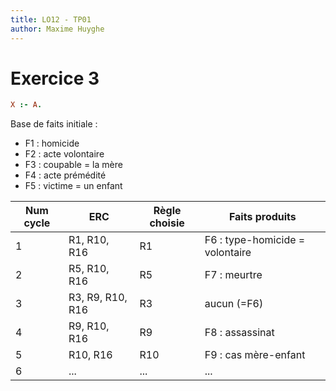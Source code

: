 ```yaml
---
title: LO12 - TP01
author: Maxime Huyghe
---
```


# Exercice 3

```prolog
X :- A.
```

Base de faits initiale :

- F1 : homicide
- F2 : acte volontaire
- F3 : coupable = la mère
- F4 : acte prémédité
- F5 : victime = un enfant

|Num cycle|ERC|Règle choisie|Faits produits|
----------|---|-------------|---------------
|1|R1, R10, R16|R1|F6 : type-homicide = volontaire|
|2|R5, R10, R16|R5|F7 : meurtre|
|3|R3, R9, R10, R16|R3|aucun (=F6)|
|4|R9, R10, R16|R9|F8 : assassinat|
|5|R10, R16|R10|F9 : cas mère-enfant|
|6|...|...|...|